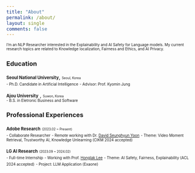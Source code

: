 ```yaml
---
title: "About"
permalink: /about/
layout: single
comments: false
---
```


<span style="font-size:70%">I’m an NLP Researcher interested in the Explainability and AI Safety for Language models.
My current research topics are related to Knowledge localization, Fairness and Ethics, and AI Privacy.</span>  

### Education

<span style="font-size:80%">**Seoul National University**</span>, <span style="font-size:60%">Seoul, Korea</span>  
<span style="font-size:70%">- Ph.D. Candidate in Artificial Intelligence</span>
<span style="font-size:70%">- Advisor: Prof. Kyomin Jung</span>


<span style="font-size:80%">**Ajou University**</span> , <span style="font-size:60%">Suwon, Korea</span>  
<span style="font-size:70%">- B.S. in Eletronic Business and Software</span>


### Professional Experiences

<span style="font-size:80%">**Adobe Research**</span> <span style="font-size:60%">(2023.02 ~ Present)</span>  
<span style="font-size:70%">- Collaborate Researcher</span>
<span style="font-size:70%">- Remote working with Dr. [David Seunghyun Yoon](https://david-yoon.github.io/)</span>
<span style="font-size:70%">- Theme: Video Moment Retrieval, Trustworthy AI, Knowledge Unlearning (CIKM 2024 accepted)</span>

<span style="font-size:80%">**LG AI Research**</span> <span style="font-size:60%">(2023.09 ~ 2024.02)</span>  
<span style="font-size:70%">- Full-time Internship</span>
<span style="font-size:70%">- Working with Prof. [Honglak Lee](https://web.eecs.umich.edu/~honglak/)</span>
<span style="font-size:70%">- Theme: AI Safety, Fairness, Explainability (ACL 2024 accepted)</span>
<span style="font-size:70%">- Project: LLM Application (Exaone)</span>

